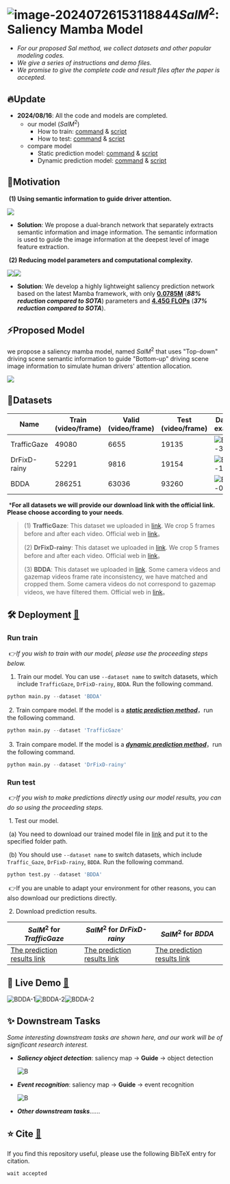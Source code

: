 # <img src="fig\logo.png" alt="image-20240726153118844" style="zoom: 100%;" />$SalM^2$: Saliency Mamba Model

 - *For our proposed Sal method, we collect datasets and other popular modeling codes.*
 - *We give a series of instructions and demo files.*
 - *We promise to give the complete code and result files after the paper is accepted.*

## 🔥Update

- **2024/08/16**: All the code and models are completed.
  - our model ($SalM^2$)
    - How to train:  [command](#Run-train ) & [script](#Run-train )
    - How to test:  [command](#Run-test ) & [script](#Run-test )
  - compare model
    - Static prediction model:  [command](#Run-train ) & [script](#Run-train )
    - Dynamic prediction model:  [command](#Run-train ) & [script](#Run-train )

## 💬Motivation

​	**(1) Using semantic information to guide driver attention.**

<img src="fig\Motivation1.png" style="zoom: 100%;">

- **Solution**: We propose a dual-branch network that separately extracts semantic information and image information. The semantic information is used to guide the image information at the deepest level of image feature extraction.

​	**(2) Reducing model parameters and computational complexity.**

<img src="fig\para_s.png" style="zoom: 100%;"><img src="fig\flops_s.png" style="zoom: 100%;">

- **Solution**: We develop a highly lightweight saliency prediction network based on the latest Mamba framework, with only <u>**0.0785M**</u> (***88% reduction compared to SOTA***) parameters and **<u>4.45G FLOPs</u>** (***37% reduction compared to SOTA***).

## ⚡Proposed Model

we propose a saliency mamba model, named $SalM^2$ that uses "Top-down" driving scene semantic information to guide "Bottom-up" driving scene image information to simulate human drivers' attention allocation. 

<img src="fig\overview.png" style="zoom: 100%;">

## 📖Datasets

| Name         | Train (video/frame) | Valid (video/frame) | Test (video/frame) | Dataset example                                              |
| ------------ | ------------------- | ------------------- | ------------------ | ------------------------------------------------------------ |
| TrafficGaze  | 49080               | 6655                | 19135              | <img src="fig\TrafficGaze-example.gif" alt="BDDA-3" style="zoom:100%;" /> |
| DrFixD-rainy | 52291               | 9816                | 19154              | <img src="fig\DrFixD-rainy-example.gif" alt="BDDA-1" style="zoom:100%;" /> |
| BDDA         | 286251              | 63036               | 93260              | <img src="fig\BDDA-example.gif" alt="BDDA-0" style="zoom:100%;" /> |

​	***For all datasets we will provide our download link with the official link. Please choose according to your needs**.

> (1) **TrafficGaze**: This dataset we uploaded in [link](www.baidu.com "Download TrafficGaze"). We crop 5 frames before and after each video. Official web in [link](https://github.com/taodeng/CDNN-traffic-saliency "Official Traffic_Gaze")。
>
> (2) **DrFixD-rainy**: This dataset we uploaded in [link](www.baidu.com "Download DrFixD-rainy"). We crop 5 frames before and after each video. Official web in [link](https://github.com/taodeng/DrFixD-rainy "Official DrFixD-rainy")。
>
> (3) **BDDA**: This dataset we uploaded in [link](www.baidu.com "Download BDDA"). Some camera videos and gazemap videos frame rate inconsistency, we have matched and cropped them. Some camera videos do not correspond to gazemap videos, we have filtered them. Official web in [link](https://deepdrive.berkeley.edu/ "Official BDDA")。

## 🛠️ Deployment **[🔁](#🔥Update)**

### 	Run train 

​	👉*If you wish to train with our model, please use the proceeding steps below.*

1. Train our model.  You can use `--dataset name` to switch datasets, which include `TrafficGaze`, `DrFixD-rainy`, `BDDA`. Run the following command.

```python
python main.py --dataset 'BDDA'
```

​	2. Train compare model. If the model is a *<u>**static prediction method**</u>*，run the following command.

```python
python main.py --dataset 'TrafficGaze'
```

​	3. Train compare model. If the model is a ***<u>dynamic prediction method</u>***，run the following command.

```python
python main.py --dataset 'DrFixD-rainy'
```

### 	Run test 

​	👉*If you wish to make predictions directly using our model results, you can do so using the proceeding steps.*

​	1. Test our model.

​		(a) You need to download our trained model file in [link](www.baidu.com "Download salmm model.tar") and put it to the specified folder path.

​		(b) You should use `--dataset name` to switch datasets, which include `Traffic_Gaze`, `DrFixD-rainy`, `BDDA`. Run the following command.

```python
python test.py --dataset 'BDDA'
```

​	👉If you are unable to adapt your environment for other reasons, you can also download our predictions directly.

​	2. Download prediction results.

| $SalM^2$ for *TrafficGaze*                                   | $SalM^2$ for *DrFixD-rainy*                                  | $SalM^2$ for *BDDA*                                          |
| ------------------------------------------------------------ | ------------------------------------------------------------ | ------------------------------------------------------------ |
| [The prediction results link](www.baidu.com "Prediction TraffiGaze") | [The prediction results link](www.baidu.com "Prediction DrFixD-rainy") | [The prediction results link](www.baidu.com "Prediction BDDA") |

## 🚀 Live Demo **[🔁](#🔥Update)**

<img src="fig/demo-example1.gif" alt="BDDA-1" style="zoom:100%;" /><img src="fig/demo-example2.gif" alt="BDDA-2" style="zoom:100%;" /><img src="fig/demo-example3.gif" alt="BDDA-2" style="zoom:100%;" />

## ✨ Downstream Tasks

*Some interesting downstream tasks are shown here, and our work will be of significant research interest.*

- ***Saliency object detection***: saliency map → **Guide** → object detection

  <img src="fig/downstream_task1.png" alt="B" style="zoom:100%;" />

- ***Event recognition***: saliency map → **Guide** → event recognition

  <img src="fig/downstream_task2.png" alt="B" style="zoom:100%;" />

- ***Other downstream tasks***......

## ⭐️ Cite **[🔁](#🔥Update)**

If you find this repository useful, please use the following BibTeX entry for citation.

```python
wait accepted
```
